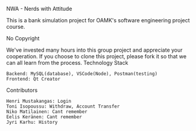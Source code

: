 NWA - Nerds with Attitude

This is a bank simulation project for OAMK's software engineering project course.

No Copyright

We've invested many hours into this group project and appreciate your cooperation. If you choose to clone this project, please fork it so that we can all learn from the process.
Technology Stack

    Backend: MySQL(database), VSCode(Node), Postman(testing)
    Frontend: Qt Creator

Contributors

    Henri Mustakangas: Login
    Toni Isopoussu: Withdraw, Account Transfer
    Niko Matilainen: Cant remember
    Eelis Keränen: Cant remember
    Jyri Karhu: History
